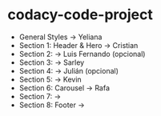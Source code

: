 # codacy-code-project

- General Styles -> Yeliana
- Section 1: Header & Hero -> Cristian
- Section 2: -> Luis Fernando (opcional)
- Section 3: -> Sarley 
- Section 4: -> Julián (opcional)
- Section 5: -> Kevin
- Section 6: Carousel -> Rafa
- Section 7: -> 
- Section 8: Footer ->
